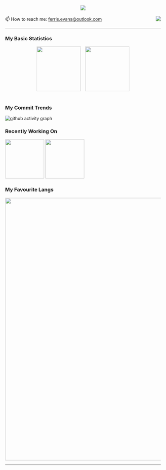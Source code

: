 <!--
### Hi there 👋

**FerrisEvans/FerrisEvans** is a ✨ _special_ ✨ repository because its `README.md` (this file) appears on your GitHub profile.

Here are some ideas to get you started:

- 🔭 I’m currently working on ...
- 🌱 I’m currently learning ...
- 👯 I’m looking to collaborate on ...
- 🤔 I’m looking for help with ...
- 💬 Ask me about ...
-  ...
- 😄 Pronouns: ...
- ⚡ Fun fact: ...
-->

<h1 align="center">
  <a href="https://git.io/typing-svg">
    <img src="https://readme-typing-svg.herokuapp.com/?lines=Hello,+World!+👋;This+is+Ferris+💻;Nice+to+meet+you!&center=true&size=30">
  </a>
</h1>

📫 How to reach me: [ferris.evans@outlook.com](mailto:ferris.evans@outlook.com)   <img align="right" src="https://visitor-badge.laobi.icu/badge?page_id=FerrisEvans">

<hr />

### My Basic Statistics
<div style="text-align:center;">
  <img height="143.5px" style="display:inline-block; margin-right:10px;" src="https://github-readme-stats.vercel.app/api?username=FerrisEvans&rank_icon=percentile&hide_title=true&hide_border=true&show_icons=true&include_all_commits=true&line_height=21&bg_color=0,EC6C6C,FFD479,FFFC79,73FA79&theme=graywhite" />
  <img height="143.5px" style="display:inline-block;" src="https://streak-stats.demolab.com/?user=FerrisEvans&hide_border=true&show_icons=true&include_all_commits=true&border_radius=6.5&date_format=M%20j%5B%2C%20Y%5D&mode=weekly&background=0%2C73FA79%2C4BAAEB&bg_color=0,73FA79,73FDFF,D783FF&theme=graywhite" />
</div>
<br />

### My Commit Trends

![github activity graph](https://github-readme-activity-graph.vercel.app/graph?username=FerrisEvans&theme=react&hide+border=true&hide_title=true&radius=10)

### Recently Working On
<div><a href="https://github.com/FerrisEvans/Fuck-Data-Structures-and-Algorithm"><img height="126px" style="display:inline-block;" src="https://github-readme-stats.vercel.app/api/pin/?username=FerrisEvans&repo=Fuck-Data-Structures-and-Algorithm" /></a>    <a href="https://github.com/FerrisEvans/iris-math"><img height="126px" style="display:inline-block;" src="https://github-readme-stats.vercel.app/api/pin/?username=FerrisEvans&repo=iris-math" /></a></div>

### My Favourite Langs
<img width="846px" src="https://github-readme-stats.vercel.app/api/top-langs/?username=FerrisEvans&langs_count=20&hide_title=true&hide_border=true&layout=compact&theme=react&locale=en" />

<hr />
